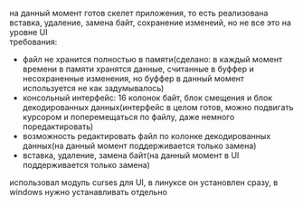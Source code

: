 на данный момент готов скелет приложения, то есть реализована вставка, удаление, замена байт, сохранение изменеий, но не все это на уровне UI  
требования:  
- файл не хранится полностью в памяти(сделано: в каждый момент времени в памяти хранятся данные, считанные в буффер и несохраненные изменения, но буффер в данный момент используется не как задумывалось)
- консольный интерфейс: 16 колонок байт, блок смещения и блок декодированных данных(интерфейс в целом готов, можно подвигать курсором и поперемещаться по файлу, даже немного поредактировать)
- возможность редактировать файл по колонке декодированных данных(на данный момент поддерживается только замена)
- вставка, удаление, замена байт(на данный момент в UI поддерживается только замена)  

использовал модуль curses для UI, в линуксе он установлен сразу, в windows нужно устанавливать отдельно